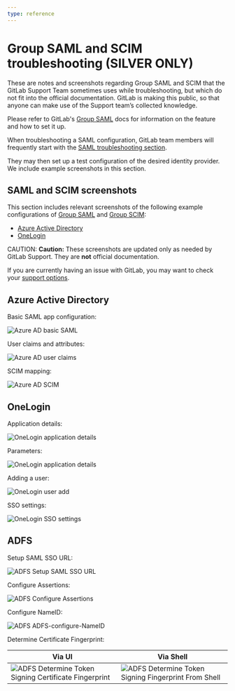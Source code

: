 ```yaml
---
type: reference
---
```


# Group SAML and SCIM troubleshooting **(SILVER ONLY)**

These are notes and screenshots regarding Group SAML and SCIM that the GitLab Support Team sometimes uses while troubleshooting, but which do not fit into the official documentation. GitLab is making this public, so that anyone can make use of the Support team’s collected knowledge.

Please refer to GitLab's [Group SAML](../../user/group/saml_sso/index.md) docs for information on the feature and how to set it up.

When troubleshooting a SAML configuration, GitLab team members will frequently start with the [SAML troubleshooting section](../../user/group/saml_sso/index.md#troubleshooting).

They may then set up a test configuration of the desired identity provider. We include example screenshots in this section.

## SAML and SCIM screenshots

This section includes relevant screenshots of the following example configurations of [Group SAML](../../user/group/saml_sso/index.md) and [Group SCIM](../../user/group/saml_sso/scim_setup.md):

- [Azure Active Directory](#azure-active-directory)
- [OneLogin](#onelogin)

CAUTION: **Caution:**
These screenshots are updated only as needed by GitLab Support. They are **not** official documentation.

If you are currently having an issue with GitLab, you may want to check your [support options](https://about.gitlab.com/support/).

## Azure Active Directory

Basic SAML app configuration:

![Azure AD basic SAML](img/AzureAD-basic_SAML.png)

User claims and attributes:

![Azure AD user claims](img/AzureAD-claims.png)

SCIM mapping:

![Azure AD SCIM](img/AzureAD-scim_attribute_mapping.png)

## OneLogin

Application details:

![OneLogin application details](img/OneLogin-app_details.png)

Parameters:

![OneLogin application details](img/OneLogin-parameters.png)

Adding a user:

![OneLogin user add](img/OneLogin-userAdd.png)

SSO settings:

![OneLogin SSO settings](img/OneLogin-SSOsettings.png)

## ADFS

Setup SAML SSO URL:

![ADFS Setup SAML SSO URL](img/ADFS-saml-setup-sso-url.png)

Configure Assertions:

![ADFS Configure Assertions](img/ADFS-configure-assertions.png)

Configure NameID:

![ADFS ADFS-configure-NameID](img/ADFS-configure-NameID.png)

Determine Certificate Fingerprint:

| Via UI | Via Shell |
|--------|-----------|
| ![ADFS Determine Token Signing Certificate Fingerprint](img/ADFS-determine-token-signing-certificate-fingerprint.png) | ![ADFS Determine Token Signing Fingerprint From Shell](img/ADFS-determine-token-signing-fingerprint-from-shell.png) |
